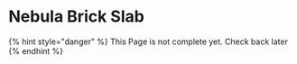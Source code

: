 # Nebula Brick Slab

{% hint style="danger" %}
This Page is not complete yet. Check back later
{% endhint %}

